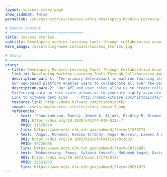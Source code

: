```yaml
---
layout: success-story-page
show_sidebar: false
permalink: /success-stories/success-story-Developing-Machine-Learning-Tools-Through-Collaborative-Annotation-Studies/

# Banner Content
# =================================
title: Success Stories
subtitle: Developing machine-learning tools through collaborative annotation studies
hero_image: /assets/img/home-callouts/success_stories.jpg

# Story
# =================================
story:
 - title: Developing Machine-Learning Tools Through Collaborative Annotation Studies
   link-id: Developing-Machine-Learning-Tools-Through-Collaborative-Annotation-Studies
   description-para-1: "The primary determinant in machine learning algorithm performance is the availability of abundant labeled data for training. Collecting data for applications like tissue region segmentation and cell classification is challenging given the limited availability of experts and tools needed to collect and review annotations.<br><br>
   Our web-based platform enables users to collaborate all over the world, and has been used to generate over 120,000 human markups of histopathology in multiple annotation studies."
   description-para-2: "Our API and user roles allow us to create collaborative annotation study teams that engage users with different expertise levels, ranging from pathologists to medical students, to collaboratively generate large and extensively reviewed annotation datasets. In a study with over 25 participants from over 5 countries, we generated over 25,000 annotated tissue regions to generate the richest public dataset of annotated breast-cancer tissues to date. The ability to programmatically monitor and manage these studies through the API is key to their success.<br><br>
   Collecting data on this scale allows us to generate highly accurate machine-learning models for tasks like tissue segmentation and cell classification and detection, and to understand the limits of concordance among human experts.<br><br>
   Link to Kitware demo site	- http://demo.kitware.com/histomicstk/"
   resource-link: http://demo.kitware.com/histomicstk/
   image: assets/img/success-stories/story-image-2.png
   references:
     - text: "Chandradevan, Ramraj, Ahmed A. Aljudi, Bradley R. Drumheller, Nilakshan Kunananthaseelan, Mohamed Amgad, David A. Gutman, Lee A. D. Cooper, and David L. Jaye. “Machine-Based Detection and Classification for Bone Marrow Aspirate Differential Counts: Initial Development Focusing on Nonneoplastic Cells.” Laboratory Investigation 100, no. 1 (September 30, 2019): 98–109. "
       DOI: https://doi.org/10.1038/s41374-019-0325-7
       PMID: 31570774
       link: https://www.ncbi.nlm.nih.gov/pubmed/?term=31570774
     - text: "Amgad, Mohamed, Habiba Elfandy, Hagar Hussein, Lamees A Atteya, Mai A T Elsebaie, Lamia S Abo Elnasr, Rokia A Sakr, et al. “Structured Crowdsourcing Enables Convolutional Segmentation of Histology Images.” Edited by Robert Murphy. Bioinformatics 35, no. 18 (February 6, 2019): 3461–67. "
       DOI: https://doi.org/10.1093/bioinformatics/btz083
       PMID: 30726865
       link: https://www.ncbi.nlm.nih.gov/pubmed/?term=30726865
     - text: "Mobadersany, Pooya, Safoora Yousefi, Mohamed Amgad, David A. Gutman, Jill S. Barnholtz-Sloan, José E. Velázquez Vega, Daniel J. Brat, and Lee A. D. Cooper. “Predicting Cancer Outcomes from Histology and Genomics Using Convolutional Networks.” Proceedings of the National Academy of Sciences 115, no. 13 (March 12, 2018): E2970–79. "
       DOI: https://doi.org/10.1073/pnas.1717139115
       PMID: 29531073
       link: https://www.ncbi.nlm.nih.gov/pubmed/?term=29531073
---
```


